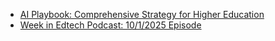 - [AI Playbook: Comprehensive Strategy for Higher Education](https://edtechmagazine.com/higher/article/2025/10/ai-playbook-comprehensive-strategy-higher-education-perfcon)
- [Week in Edtech Podcast: 10/1/2025 Episode](https://podcasts.apple.com/us/podcast/week-in-edtech-10-1-25-openais-sora-2-transforms-learning/id1592196859?i=1000731163899)
